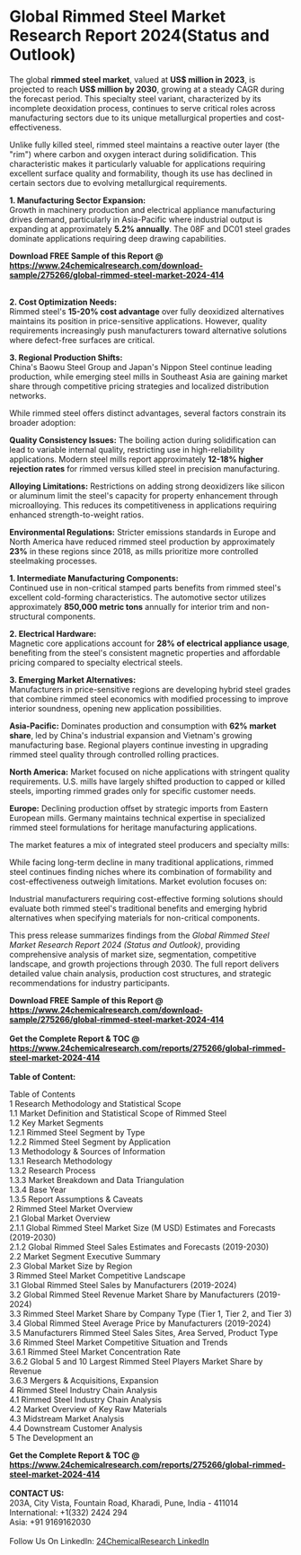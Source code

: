 <h1>Global Rimmed Steel Market Research Report 2024(Status and Outlook)</h1><p>The global <strong>rimmed steel market</strong>, valued at <strong>US$ million in 2023</strong>, is projected to reach <strong>US$ million by 2030</strong>, growing at a steady CAGR during the forecast period. This specialty steel variant, characterized by its incomplete deoxidation process, continues to serve critical roles across manufacturing sectors due to its unique metallurgical properties and cost-effectiveness.</p><p>Unlike fully killed steel, rimmed steel maintains a reactive outer layer (the "rim") where carbon and oxygen interact during solidification. This characteristic makes it particularly valuable for applications requiring excellent surface quality and formability, though its use has declined in certain sectors due to evolving metallurgical requirements.</p><p><strong>1. Manufacturing Sector Expansion:</strong><br>
Growth in machinery production and electrical appliance manufacturing drives demand, particularly in Asia-Pacific where industrial output is expanding at approximately <strong>5.2% annually</strong>. The 08F and DC01 steel grades dominate applications requiring deep drawing capabilities.</p><div><b>Download FREE Sample of this Report @ 
            <a href="https://www.24chemicalresearch.com/download-sample/275266/global-rimmed-steel-market-2024-414">
            https://www.24chemicalresearch.com/download-sample/275266/global-rimmed-steel-market-2024-414</a></b></div><br><p><strong>2. Cost Optimization Needs:</strong><br>
Rimmed steel's <strong>15-20% cost advantage</strong> over fully deoxidized alternatives maintains its position in price-sensitive applications. However, quality requirements increasingly push manufacturers toward alternative solutions where defect-free surfaces are critical.</p><p><strong>3. Regional Production Shifts:</strong><br>
China's Baowu Steel Group and Japan's Nippon Steel continue leading production, while emerging steel mills in Southeast Asia are gaining market share through competitive pricing strategies and localized distribution networks.</p><p>While rimmed steel offers distinct advantages, several factors constrain its broader adoption:</p><p><strong>Quality Consistency Issues:</strong> The boiling action during solidification can lead to variable internal quality, restricting use in high-reliability applications. Modern steel mills report approximately <strong>12-18% higher rejection rates</strong> for rimmed versus killed steel in precision manufacturing.</p><p><strong>Alloying Limitations:</strong> Restrictions on adding strong deoxidizers like silicon or aluminum limit the steel's capacity for property enhancement through microalloying. This reduces its competitiveness in applications requiring enhanced strength-to-weight ratios.</p><p><strong>Environmental Regulations:</strong> Stricter emissions standards in Europe and North America have reduced rimmed steel production by approximately <strong>23%</strong> in these regions since 2018, as mills prioritize more controlled steelmaking processes.</p><p><strong>1. Intermediate Manufacturing Components:</strong><br>
Continued use in non-critical stamped parts benefits from rimmed steel's excellent cold-forming characteristics. The automotive sector utilizes approximately <strong>850,000 metric tons</strong> annually for interior trim and non-structural components.</p><p><strong>2. Electrical Hardware:</strong><br>
Magnetic core applications account for <strong>28% of electrical appliance usage</strong>, benefiting from the steel's consistent magnetic properties and affordable pricing compared to specialty electrical steels.</p><p><strong>3. Emerging Market Alternatives:</strong><br>
Manufacturers in price-sensitive regions are developing hybrid steel grades that combine rimmed steel economics with modified processing to improve interior soundness, opening new application possibilities.</p><p><strong>Asia-Pacific:</strong> Dominates production and consumption with <strong>62% market share</strong>, led by China's industrial expansion and Vietnam's growing manufacturing base. Regional players continue investing in upgrading rimmed steel quality through controlled rolling practices.</p><p><strong>North America:</strong> Market focused on niche applications with stringent quality requirements. U.S. mills have largely shifted production to capped or killed steels, importing rimmed grades only for specific customer needs.</p><p><strong>Europe:</strong> Declining production offset by strategic imports from Eastern European mills. Germany maintains technical expertise in specialized rimmed steel formulations for heritage manufacturing applications.</p><p>The market features a mix of integrated steel producers and specialty mills:</p><p>While facing long-term decline in many traditional applications, rimmed steel continues finding niches where its combination of formability and cost-effectiveness outweigh limitations. Market evolution focuses on:</p><p>Industrial manufacturers requiring cost-effective forming solutions should evaluate both rimmed steel's traditional benefits and emerging hybrid alternatives when specifying materials for non-critical components.</p><p>This press release summarizes findings from the <em>Global Rimmed Steel Market Research Report 2024 (Status and Outlook)</em>, providing comprehensive analysis of market size, segmentation, competitive landscape, and growth projections through 2030. The full report delivers detailed value chain analysis, production cost structures, and strategic recommendations for industry participants.</p><div><b>Download FREE Sample of this Report @ 
            <a href="https://www.24chemicalresearch.com/download-sample/275266/global-rimmed-steel-market-2024-414">
            https://www.24chemicalresearch.com/download-sample/275266/global-rimmed-steel-market-2024-414</a></b></div><br><div><b>Get the Complete Report & TOC @ 
            <a href="https://www.24chemicalresearch.com/reports/275266/global-rimmed-steel-market-2024-414">
            https://www.24chemicalresearch.com/reports/275266/global-rimmed-steel-market-2024-414</a></b></div><br>
            <b>Table of Content:</b><p>Table of Contents<br />
1 Research Methodology and Statistical Scope<br />
1.1 Market Definition and Statistical Scope of Rimmed Steel<br />
1.2 Key Market Segments<br />
1.2.1 Rimmed Steel Segment by Type<br />
1.2.2 Rimmed Steel Segment by Application<br />
1.3 Methodology & Sources of Information<br />
1.3.1 Research Methodology<br />
1.3.2 Research Process<br />
1.3.3 Market Breakdown and Data Triangulation<br />
1.3.4 Base Year<br />
1.3.5 Report Assumptions & Caveats<br />
2 Rimmed Steel Market Overview<br />
2.1 Global Market Overview<br />
2.1.1 Global Rimmed Steel Market Size (M USD) Estimates and Forecasts (2019-2030)<br />
2.1.2 Global Rimmed Steel Sales Estimates and Forecasts (2019-2030)<br />
2.2 Market Segment Executive Summary<br />
2.3 Global Market Size by Region<br />
3 Rimmed Steel Market Competitive Landscape<br />
3.1 Global Rimmed Steel Sales by Manufacturers (2019-2024)<br />
3.2 Global Rimmed Steel Revenue Market Share by Manufacturers (2019-2024)<br />
3.3 Rimmed Steel Market Share by Company Type (Tier 1, Tier 2, and Tier 3)<br />
3.4 Global Rimmed Steel Average Price by Manufacturers (2019-2024)<br />
3.5 Manufacturers Rimmed Steel Sales Sites, Area Served, Product Type<br />
3.6 Rimmed Steel Market Competitive Situation and Trends<br />
3.6.1 Rimmed Steel Market Concentration Rate<br />
3.6.2 Global 5 and 10 Largest Rimmed Steel Players Market Share by Revenue<br />
3.6.3 Mergers & Acquisitions, Expansion<br />
4 Rimmed Steel Industry Chain Analysis<br />
4.1 Rimmed Steel Industry Chain Analysis<br />
4.2 Market Overview of Key Raw Materials<br />
4.3 Midstream Market Analysis<br />
4.4 Downstream Customer Analysis<br />
5 The Development an</p><div><b>Get the Complete Report & TOC @ 
            <a href="https://www.24chemicalresearch.com/reports/275266/global-rimmed-steel-market-2024-414">
            https://www.24chemicalresearch.com/reports/275266/global-rimmed-steel-market-2024-414</a></b></div><br><b>CONTACT US:</b><br>
            203A, City Vista, Fountain Road, Kharadi, Pune, India - 411014<br>
            International: +1(332) 2424 294<br>
            Asia: +91 9169162030 <br><br>
            Follow Us On LinkedIn: <a href="https://www.linkedin.com/company/24chemicalresearch/">24ChemicalResearch LinkedIn</a>